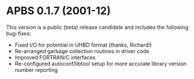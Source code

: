 APBS 0.1.7 (2001-12)
====================

This version is a public (beta) release candidate and includes the following bug-fixes:


* Fixed I/O for potential in UHBD format (thanks, Richard!)
* Re-arranged garbage collection routines in driver code
* Improved FORTRAN/C interfaces
* Re-configured autoconf/libtool setup for more accurate library version number reporting


